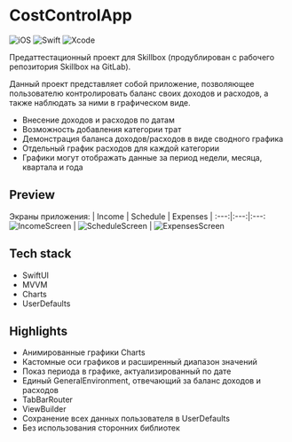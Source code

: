 # CostControlApp
![iOS](https://img.shields.io/badge/iOS-16+%20-white?logo=Apple&logoColor=white)
![Swift](https://img.shields.io/badge/Swift-5.5-red?logo=Swift&logoColor=red)
![Xcode](https://img.shields.io/badge/Xcode-14.3%20-00B2FF?logo=Xcode&logoColor=00B2FF)

Предаттестационный проект для Skillbox (продублирован с рабочего репозитория Skillbox на GitLab).

Данный проект представляет собой приложение, позволяющее пользователю контролировать баланс своих доходов и расходов, а также наблюдать за ними в графическом виде.
- Внесение доходов и расходов по датам
- Возможность добавления категории трат
- Демонстрация баланса доходов/расходов в виде сводного графика
- Отдельный график расходов для каждой категории
- Графики могут отображать данные за период недели, месяца, квартала и года

## Preview
Экраны приложения:
| Income | Schedule | Expenses |
:---:|:---:|:---:
![IncomeScreen](https://github.com/2late2bad/CostControlApp/assets/121951550/07d5ece2-7548-4af6-80b1-b41a9611039b) | ![ScheduleScreen](https://github.com/2late2bad/CostControlApp/assets/121951550/9f0efcea-16ba-494a-91db-de5e2fed6665) | ![ExpensesScreen](https://github.com/2late2bad/CostControlApp/assets/121951550/5ce845b0-c1f8-4c78-9f6b-219473853f77)

## Tech stack
* SwiftUI
* MVVM
* Charts
* UserDefaults

## Highlights
* Анимированные графики Charts
* Кастомные оси графиков и расширенный диапазон значений
* Показ периода в графике, актуализированный по дате
* Единый GeneralEnvironment, отвечающий за баланс доходов и расходов
* TabBarRouter
* ViewBuilder
* Сохранение всех данных пользователя в UserDefaults
* Без использования сторонних библиотек
